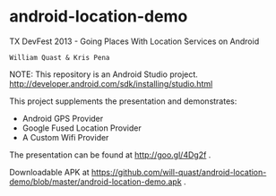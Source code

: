 android-location-demo
=====================

TX DevFest 2013 - Going Places With Location Services on Android

    William Quast & Kris Pena

NOTE: This repository is an Android Studio project.
http://developer.android.com/sdk/installing/studio.html

This project supplements the presentation and demonstrates:
 - Android GPS Provider
 - Google Fused Location Provider
 - A Custom Wifi Provider

The presentation can be found at http://goo.gl/4Dg2f .

Downloadable APK at https://github.com/will-quast/android-location-demo/blob/master/android-location-demo.apk .
